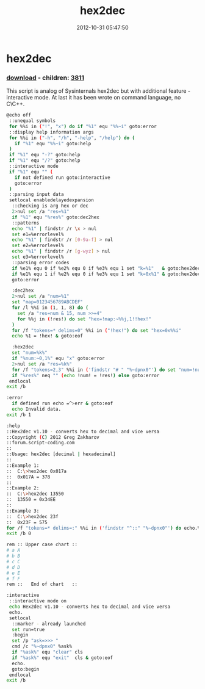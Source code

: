 ﻿---
pid:            3729
poster:         greg zakharov
title:          hex2dec
date:           2012-10-31 05:47:50
format:         bash
parent:         0
parent:         0
children:       3811
---

# hex2dec

### [download](3729.sh) - children: [3811](3811.md)

This script is analog of Sysinternals hex2dec but with additional feature - interactive mode. At last it has been wrote on command language, no C\C++.

```bash
@echo off
 ::unequal symbols
 for %%i in ("!", "x") do if "%1" equ "%%~i" goto:error
 ::display help information args
 for %%i in ("-h", "/h", "-help", "/help") do (
   if "%1" equ "%%~i" goto:help
 )
 if "%1" equ "-?" goto:help
 if "%1" equ "/?" goto:help
 ::interactive mode
 if "%1" equ "" (
   if not defined run goto:interactive
   goto:error
 )
 ::parsing input data
 setlocal enabledelayedexpansion
  ::checking is arg hex or dec
  2>nul set /a "res=%1"
  if "%1" equ "%res%" goto:dec2hex
  ::patterns
  echo "%1" | findstr /r \x > nul
  set e1=%errorlevel%
  echo "%1" | findstr /r [0-9a-f] > nul
  set e2=%errorlevel%
  echo "%1" | findstr /r [g-wyz] > nul
  set e3=%errorlevel%
  ::parsing error codes
  if %e1% equ 0 if %e2% equ 0 if %e3% equ 1 set "k=%1"   & goto:hex2dec
  if %e1% equ 1 if %e2% equ 0 if %e3% equ 1 set "k=0x%1" & goto:hex2dec
  goto:error

  :dec2hex
  2>nul set /a "num=%1"
  set "map=0123456789ABCDEF"
  for /l %%i in (1, 1, 8) do (
    set /a "res=num & 15, num >>=4"
    for %%j in (!res!) do set "hex=!map:~%%j,1!!hex!"
  )
  for /f "tokens=* delims=0" %%i in ("!hex!") do set "hex=0x%%i"
  echo %1 = !hex! & goto:eof

  :hex2dec
  set "num=%k%"
  if "%num:~0,1%" equ "x" goto:error
  2>nul set /a "res=%k%"
  for /f "tokens=2,3" %%i in ('findstr "# " "%~dpnx0"') do set "num=!num:%%i=%%j!"
  if "%res%" neq "" (echo !num! = !res!) else goto:error
 endlocal
exit /b

:error
  if defined run echo =^>err & goto:eof
  echo Invalid data.
exit /b 1

:help
::Hex2dec v1.10 - converts hex to decimal and vice versa
::Copyright (C) 2012 Greg Zakharov
::forum.script-coding.com
::
::Usage: hex2dec [decimal | hexadecimal]
::
::Example 1:
::  C:\>hex2dec 0x017a
::  0x017A = 378
::
::Example 2:
::  C:\>hex2dec 13550
::  13550 = 0x34EE
::
::Example 3:
::  C:\>hex2dec 23f
::  0x23F = 575
for /f "tokens=* delims=:" %%i in ('findstr "^::" "%~dpnx0"') do echo.%%i
exit /b 0

rem :: Upper case chart ::
# a A
# b B
# c C
# d D
# e E
# f F
rem ::   End of chart   ::

:interactive
 ::interactive mode on
 echo Hex2dec v1.10 - converts hex to decimal and vice versa
 echo.
 setlocal
  ::marker - already launched
  set run=true
  :begin
  set /p "ask=>>> "
  cmd /c "%~dpnx0" %ask%
  if "%ask%" equ "clear" cls
  if "%ask%" equ "exit"  cls & goto:eof
  echo.
  goto:begin
 endlocal
exit /b
```
